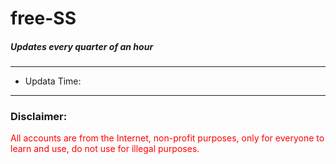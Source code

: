 # free-SS


##### Updates every quarter of an hour
---
* Updata Time: 
---
### Disclaimer:
<font color=red> All accounts are from the Internet, non-profit purposes, only for everyone to learn and use, do not use for illegal purposes.</font>



